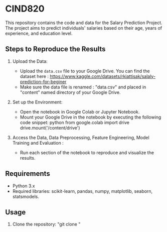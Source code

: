 # CIND820

This repository contains the code and data for the Salary Prediction Project. The project aims to predict individuals' salaries based on their age, years of experience, and education level.

## Steps to Reproduce the Results

1. Upload the Data: 
   - Upload the `data.csv` file to your Google Drive. You can find the dataset here : https://www.kaggle.com/datasets/rkiattisak/salaly-prediction-for-beginer
   - Make sure the data file is renamed : "data.csv" and placed in "content" named directory of your Google Drive.

2. Set up the Environment: 
   - Open the notebook in Google Colab or Jupyter Notebook.
   - Mount your Google Drive in the notebook by executing the following code snippet:
     python
     from google.colab import drive
     drive.mount('/content/drive')
     

3. Access the Data, Data Preprocessing, Feature Engineering, Model Training and Evaluation :
   - Run each section of the notebook to reproduce and visualize the results.


## Requirements

- Python 3.x
- Required libraries: scikit-learn, pandas, numpy, matplotlib, seaborn, statsmodels.

## Usage

1. Clone the repository:
   "git clone "
